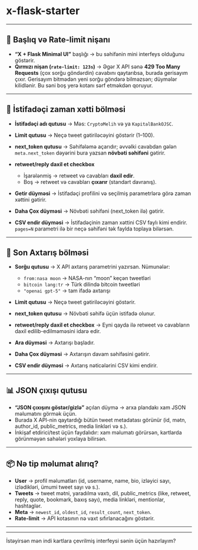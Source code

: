 # x-flask-starter


---

## 🧪 Başlıq və Rate-limit nişanı

* **“X + Flask Minimal UI”** başlığı → bu səhifənin mini interfeys olduğunu göstərir.
* **Qırmızı nişan (`rate-limit: 123s`)** → Əgər X API sənə **429 Too Many Requests** (çox sorğu göndərdin) cavabını qaytarıbsa, burada gerisayım çıxır. Gerisayım bitmədən yeni sorğu göndərə bilməzsən; düymələr kilidlənir. Bu səni boş yerə kotanı sərf etməkdən qoruyur.

---

## 👤 İstifadəçi zaman xətti bölməsi

* **İstifadəçi adı qutusu** → Məs: `CryptoMelih` və ya `KapitalBankOJSC`.

* **Limit qutusu** → Neçə tweet gətiriləcəyini göstərir (1–100).

* **next\_token qutusu** → Səhifələmə açarıdır; əvvəlki cavabdan gələn `meta.next_token` dəyərini bura yazsan **növbəti səhifəni** gətirir.

* **retweet/reply daxil et checkbox**

  * İşarələnmiş → retweet və cavabları **daxil edir**.
  * Boş → retweet və cavabları **çıxarır** (standart davranış).

* **Getir düyməsi** → İstifadəçi profilini və seçilmiş parametrlərə görə zaman xəttini gətirir.

* **Daha Çox düyməsi** → Növbəti səhifəni (next\_token ilə) gətirir.

* **CSV endir düyməsi** → İstifadəçinin zaman xəttini CSV faylı kimi endirir. `pages=N` parametri ilə bir neçə səhifəni tək faylda toplaya bilərsən.

---

## 🔎 Son Axtarış bölməsi

* **Sorğu qutusu** → X API axtarış parametrini yazırsan. Nümunələr:

  * `from:nasa moon` → NASA-nın “moon” keçən tweetləri
  * `bitcoin lang:tr` → Türk dilində bitcoin tweetləri
  * `"openai gpt-5"` → tam ifadə axtarışı

* **Limit qutusu** → Neçə tweet gətiriləcəyini göstərir.

* **next\_token qutusu** → Növbəti səhifə üçün istifadə olunur.

* **retweet/reply daxil et checkbox** → Eyni qayda ilə retweet və cavabların daxil edilib-edilməməsini idarə edir.

* **Ara düyməsi** → Axtarışı başladır.

* **Daha Çox düyməsi** → Axtarışın davam səhifəsini gətirir.

* **CSV endir düyməsi** → Axtarış nəticələrini CSV kimi endirir.

---

## 📊 JSON çıxışı qutusu

* **“JSON çıxışını göstər/gizlə”** açılan düymə → arxa plandakı xam JSON məlumatını görmək üçün.
* Burada X API-nin qaytardığı bütün tweet metadatası görünür (id, mətn, author\_id, public\_metrics, media linkləri və s.).
* İnkişaf etdirici/test üçün faydalıdır: xam məlumatı görürsən, kartlarda görünməyən sahələri yoxlaya bilirsən.

---

## 📦 Nə tip məlumat alırıq?

* **User** → profil məlumatları (id, username, name, bio, izləyici sayı, izlədikləri, ümumi tweet sayı və s.).
* **Tweets** → tweet mətni, yaradılma vaxtı, dil, public\_metrics (like, retweet, reply, quote, bookmark, baxış sayı), media linkləri, mentionlar, hashtaglər.
* **Meta** → `newest_id`, `oldest_id`, `result_count`, `next_token`.
* **Rate-limit** → API kotasının nə vaxt sıfırlanacağını göstərir.

---


---

İstəyirsən mən indi kartlara çevrilmiş interfeysi sənin üçün hazırlayım?
